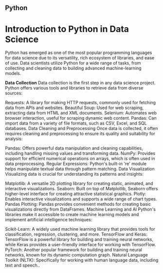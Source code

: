 ## Python

# Introduction to Python in Data Science
Python has emerged as one of the most popular programming languages for data science due to its versatility, rich ecosystem of libraries, and ease of use. Data scientists utilize Python for a wide range of tasks, from collecting and cleaning data to building advanced machine-learning models.

**Data Collection**
Data collection is the first step in any data science project. Python offers various tools and libraries to retrieve data from diverse sources:

Requests: A library for making HTTP requests, commonly used for fetching data from APIs and websites.
Beautiful Soup: Used for web scraping, extracting data from HTML and XML documents.
Selenium: Automates web browser interaction, useful for scraping dynamic web content.
Pandas: Can import data from a variety of file formats, such as CSV, Excel, and SQL databases.
Data Cleaning and Preprocessing
Once data is collected, it often requires cleaning and preprocessing to ensure its quality and suitability for analysis:

Pandas: Offers powerful data manipulation and cleaning capabilities, including handling missing values and transforming data.
NumPy: Provides support for efficient numerical operations on arrays, which is often used in data preprocessing.
Regular Expressions: Python's built-in 're' module helps manipulate textual data through pattern matching.
Data Visualization
Visualizing data is crucial for understanding its patterns and insights:

Matplotlib: A versatile 2D plotting library for creating static, animated, and interactive visualizations.
Seaborn: Built on top of Matplotlib, Seaborn offers higher-level interface for creating attractive statistical graphics.
Plotly: Enables interactive visualizations and supports a wide range of chart types.
Pandas Plotting: Pandas provides convenient methods for creating basic visualizations directly from DataFrames.
Machine Learning and AI
Python's libraries make it accessible to create machine learning models and implement artificial intelligence techniques:

Scikit-Learn: A widely used machine learning library that provides tools for classification, regression, clustering, and more.
TensorFlow and Keras: TensorFlow is a powerful library for building and training neural networks, while Keras provides a user-friendly interface for working with TensorFlow.
PyTorch: Another popular framework for building and training neural networks, known for its dynamic computation graph.
Natural Language Toolkit (NLTK): Specifically for working with human language data, including text and speech..
